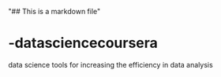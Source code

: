 "## This is a markdown file"
# -datasciencecoursera
data science tools for increasing the efficiency in data analysis

